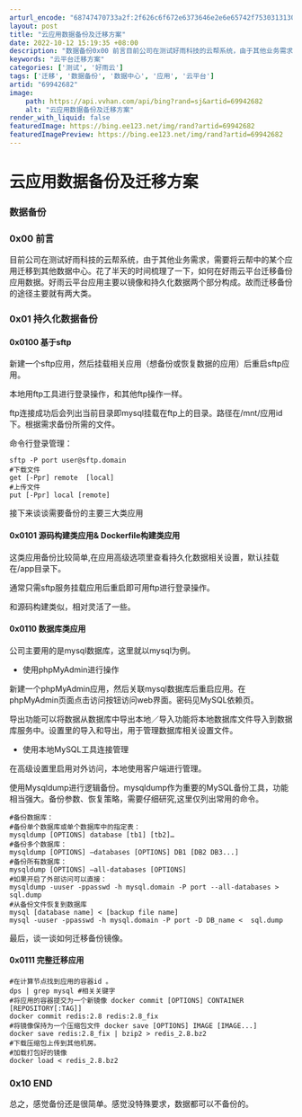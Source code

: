 ```yaml
---
arturl_encode: "68747470733a2f:2f626c6f672e6373646e2e6e65742f75303131303433353533:2f61727469636c652f64657461696c732f3639393432363832"
layout: post
title: "云应用数据备份及迁移方案"
date: 2022-10-12 15:19:35 +08:00
description: "数据备份0x00 前言目前公司在测试好雨科技的云帮系统，由于其他业务需求，需要将云帮中的某个应用迁移"
keywords: "云平台迁移方案"
categories: ['测试', '好雨云']
tags: ['迁移', '数据备份', '数据中心', '应用', '云平台']
artid: "69942682"
image:
    path: https://api.vvhan.com/api/bing?rand=sj&artid=69942682
    alt: "云应用数据备份及迁移方案"
render_with_liquid: false
featuredImage: https://bing.ee123.net/img/rand?artid=69942682
featuredImagePreview: https://bing.ee123.net/img/rand?artid=69942682
---
```


# 云应用数据备份及迁移方案

### 数据备份

### 0x00 前言

目前公司在测试好雨科技的云帮系统，由于其他业务需求，需要将云帮中的某个应用迁移到其他数据中心。花了半天的时间梳理了一下，如何在好雨云平台迁移备份应用数据。好雨云平台应用主要以镜像和持久化数据两个部分构成。故而迁移备份的途径主要就有两大类。

### 0x01 持久化数据备份

#### 0x0100 基于sftp

新建一个sftp应用，然后挂载相关应用（想备份或恢复数据的应用）后重启sftp应用。
  
本地用ftp工具进行登录操作，和其他ftp操作一样。
  
ftp连接成功后会列出当前目录即mysql挂载在ftp上的目录。路径在/mnt/应用id下。根据需求备份所需的文件。
  
命令行登录管理：

```
sftp -P port user@sftp.domain
#下载文件
get [-Ppr] remote  [local]
#上传文件
put [-Ppr] local [remote]
```

接下来谈谈需要备份的主要三大类应用

#### 0x0101 源码构建类应用& Dockerfile构建类应用

这类应用备份比较简单,在应用高级选项里查看持久化数据相关设置，默认挂载在/app目录下。
  
通常只需sftp服务挂载应用后重启即可用ftp进行登录操作。
  
和源码构建类似，相对灵活了一些。

#### 0x0110 数据库类应用

公司主要用的是mysql数据库，这里就以mysql为例。

* 使用phpMyAdmin进行操作

新建一个phpMyAdmin应用，然后关联mysql数据库后重启应用。在phpMyAdmin页面点击访问按钮访问web界面。密码见MySQL依赖页。

导出功能可以将数据从数据库中导出本地／导入功能将本地数据库文件导入到数据库服务中。设置里的导入和导出，用于管理数据库相关设置文件。

* 使用本地MySQL工具连接管理

在高级设置里启用对外访问，本地使用客户端进行管理。
  
使用Mysqldump进行逻辑备份。mysqldump作为重要的MySQL备份工具，功能相当强大。备份参数、恢复策略，需要仔细研究,这里仅列出常用的命令。

```
#备份数据库：
#备份单个数据库或单个数据库中的指定表：
mysqldump [OPTIONS] database [tb1] [tb2]…
#备份多个数据库：
mysqldump [OPTIONS] –databases [OPTIONS] DB1 [DB2 DB3...]
#备份所有数据库：
mysqldump [OPTIONS] –all-databases [OPTIONS]
#如果开启了外部访问可以直接：
mysqldump -uuser -ppasswd -h mysql.domain -P port --all-databases > sql.dump
#从备份文件恢复到数据库
mysql [database name] < [backup file name]
mysql -uuser -ppasswd -h mysql.domain -P port -D DB_name <  sql.dump
```

最后，谈一谈如何迁移备份镜像。

#### 0x0111 完整迁移应用

```
#在计算节点找到应用的容器id 。
dps | grep mysql #相关关键字
#将应用的容器提交为一个新镜像 docker commit [OPTIONS] CONTAINER [REPOSITORY[:TAG]]
docker commit redis:2.8 redis:2.8_fix
#将镜像保持为一个压缩包文件 docker save [OPTIONS] IMAGE [IMAGE...]
docker save redis:2.8_fix | bzip2 > redis_2.8.bz2
#下载压缩包上传到其他机房。
#加载打包好的镜像
docker load < redis_2.8.bz2
```

### 0x10 END

总之，感觉备份还是很简单。感觉没特殊要求，数据都可以不备份的。